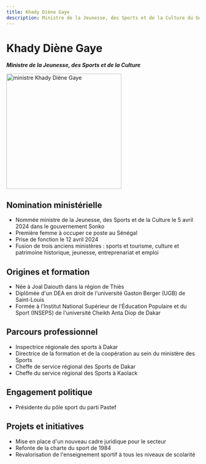 ```yaml
---
title: Khady Diène Gaye
description: Ministre de la Jeunesse, des Sports et de la Culture du Gouvernement du Sénégal
---
```


# Khady Diène Gaye

**_Ministre de la Jeunesse, des Sports et de la Culture_**

<img src="/gouvernement/ministre-Khady-Diène-Gaye.jpg" alt="ministre Khady Diène Gaye" width="300" fetchpriority="high">

## Nomination ministérielle

- Nommée ministre de la Jeunesse, des Sports et de la Culture le 5 avril 2024 dans le gouvernement Sonko
- Première femme à occuper ce poste au Sénégal
- Prise de fonction le 12 avril 2024
- Fusion de trois anciens ministères : sports et tourisme, culture et patrimoine historique, jeunesse, entreprenariat et emploi

## Origines et formation

- Née à Joal Daiouth dans la région de Thiès
- Diplômée d'un DEA en droit de l'université Gaston Berger (UGB) de Saint-Louis
- Formée à l'Institut National Supérieur de l'Éducation Populaire et du Sport (INSEPS) de l'université Cheikh Anta Diop de Dakar

## Parcours professionnel

- Inspectrice régionale des sports à Dakar
- Directrice de la formation et de la coopération au sein du ministère des Sports
- Cheffe de service régional des Sports de Dakar
- Cheffe du service régional des Sports à Kaolack

## Engagement politique

- Présidente du pôle sport du parti Pastef

## Projets et initiatives

- Mise en place d'un nouveau cadre juridique pour le secteur
- Refonte de la charte du sport de 1984
- Revalorisation de l'enseignement sportif à tous les niveaux de scolarité
